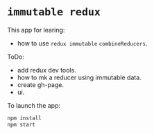 # `immutable redux`  

This app for learing:

* how to use `redux immutable` `combineReducers`.


ToDo:

* add redux dev tools.
* how to mk a reducer using immutable data.
* create gh-page.
* ui.


To launch the app:

```bash
npm install
npm start
```
